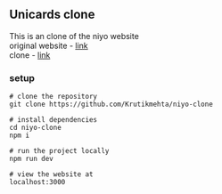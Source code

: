 ## Unicards clone

This is an clone of the niyo website  
original website - [link](https://goniyo.com/)  
clone - [link](https://niyo-clone.vercel.app/)

### setup

```
# clone the repository
git clone https://github.com/Krutikmehta/niyo-clone

# install dependencies
cd niyo-clone
npm i

# run the project locally
npm run dev

# view the website at
localhost:3000
```
